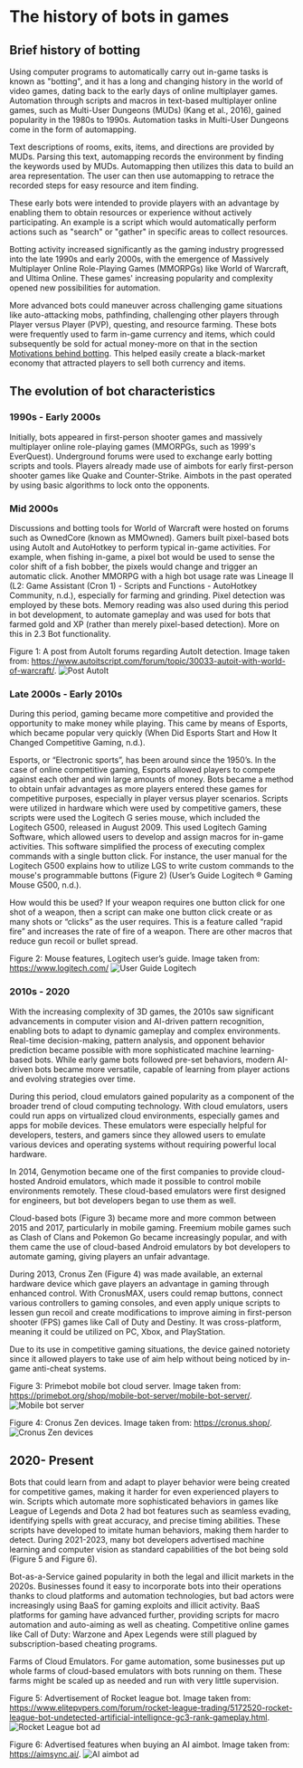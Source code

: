 # The history of bots in games

## Brief history of botting

Using computer programs to automatically carry out in-game tasks is known as "botting", and it has a long and 
changing history in the world of video games, dating back to the early days of online multiplayer games. 
Automation through scripts and macros in text-based multiplayer online games, such as Multi-User Dungeons (MUDs) 
(Kang et al., 2016), gained popularity in the 1980s to 1990s. Automation tasks in Multi-User Dungeons come in 
the form of automapping. 

Text descriptions of rooms, exits, items, and directions are provided by MUDs. Parsing 
this text, automapping records the environment by finding the keywords used by MUDs. Automapping then utilizes 
this data to build an area representation. The user can then use automapping to retrace the recorded steps for 
easy resource and item finding. 

These early bots were intended to provide players with an advantage by enabling 
them to obtain resources or experience without actively participating. An example is a script which would 
automatically perform actions such as "search" or "gather" in specific areas to collect resources. 

Botting activity increased significantly as the gaming industry progressed into the late 1990s and early 2000s, with the 
emergence of Massively Multiplayer Online Role-Playing Games (MMORPGs) like World of Warcraft, and Ultima 
Online. These games' increasing popularity and complexity opened new possibilities for automation. 

More advanced bots could maneuver across challenging game situations like auto-attacking mobs, pathfinding, challenging other 
players through Player versus Player (PVP), questing, and resource farming. These bots were frequently used to 
farm in-game currency and items, which could subsequently be sold for actual money-more on that in the section 
[Motivations behind botting](motivations.md). This helped easily create a black-market economy that attracted players to sell 
both currency and items.

## The evolution of bot characteristics

### 1990s - Early 2000s
Initially, bots appeared in first-person shooter games and massively multiplayer online role-playing games 
(MMORPGs, such as 1999's EverQuest). Underground forums were used to exchange early botting scripts and tools. 
Players already made use of aimbots for early first-person shooter games like Quake and Counter-Strike. Aimbots 
in the past operated by using basic algorithms to lock onto the opponents.

### Mid 2000s
Discussions and botting tools for World of Warcraft were hosted on forums such as OwnedCore (known as MMOwned). 
Gamers built pixel-based bots using AutoIt and AutoHotkey to perform typical in-game activities. For example, 
when fishing in-game, a pixel bot would be used to sense the color shift of a fish bobber, the pixels would 
change and trigger an automatic click. Another MMORPG with a high bot usage rate was Lineage II (L2: Game 
Assistant (Cron 1) - Scripts and Functions - AutoHotkey Community, n.d.), especially for farming and grinding. 
Pixel detection was employed by these bots. Memory reading was also used during this period in bot development, 
to automate gameplay and was used for bots that farmed gold and XP (rather than merely pixel-based detection).
More on this in 2.3 Bot functionality. 

Figure 1: A post from AutoIt forums regarding AutoIt detection. 
Image taken from: https://www.autoitscript.com/forum/topic/30033-autoit-with-world-of-warcraft/.
![Post AutoIt](post-autoit.png)

### Late 2000s - Early 2010s

During this period, gaming became more competitive and provided the opportunity to make money while playing. 
This came by means of Esports, which became popular very quickly (When Did Esports Start and How It Changed 
Competitive Gaming, n.d.).

Esports, or “Electronic sports”, has been around since the 1950’s. In the case of 
online competitive gaming, Esports allowed players to compete against each other and win large amounts of money. 
Bots became a method to obtain unfair advantages as more players entered these games for competitive purposes, 
especially in player versus player scenarios. Scripts were utilized in hardware which were used by competitive gamers, 
these scripts were used the Logitech G series mouse, which included the Logitech G500, released in August 2009. 
This used Logitech Gaming Software, which allowed users to develop and assign macros for in-game activities. 
This software simplified the process of executing complex commands with a single button click. For instance, 
the user manual for the Logitech G500 explains how to utilize LGS to write custom commands to the mouse's programmable buttons 
(Figure 2) (User’s Guide Logitech ® Gaming Mouse G500, n.d.). 

How would this be used? If your weapon requires one button click for one shot of a weapon, 
then a script can make one button click create or as many shots or “clicks” as the user requires. This is a 
feature called “rapid fire” and increases the rate of fire of a weapon. There are other macros that reduce gun 
recoil or bullet spread.

Figure 2: Mouse features, Logitech user’s guide. Image taken from: https://www.logitech.com/
![User Guide Logitech](ug-logitech.png)

### 2010s - 2020

With the increasing complexity of 3D games, the 2010s saw significant advancements in computer vision and AI-driven pattern recognition, 
enabling bots to adapt to dynamic gameplay and complex environments. Real-time decision-making, pattern analysis, 
and opponent behavior prediction became possible with more sophisticated machine learning-based bots. While early game bots followed 
pre-set behaviors, modern AI-driven bots became more versatile, capable of learning from player actions and evolving strategies over time.

During this period, cloud emulators gained popularity as a component of the broader trend of cloud computing 
technology. With cloud emulators, users could run apps on virtualized cloud environments, especially games and 
apps for mobile devices. These emulators were especially helpful for developers, testers, and gamers since they 
allowed users to emulate various devices and operating systems without requiring powerful local hardware. 

In 2014, Genymotion became one of the first companies to provide cloud-hosted Android emulators, which made it 
possible to control mobile environments remotely. These cloud-based emulators were first designed for engineers, 
but bot developers began to use them as well. 

Cloud-based bots (Figure 3) became more and more common between 
2015 and 2017, particularly in mobile gaming. Freemium mobile games such as Clash of Clans and Pokemon Go became 
increasingly popular, and with them came the use of cloud-based Android emulators by bot developers to automate 
gaming, giving players an unfair advantage. 

During 2013, Cronus Zen (Figure 4) was made available, an external 
hardware device which gave players an advantage in gaming through enhanced control. With CronusMAX, users could 
remap buttons, connect various controllers to gaming consoles, and even apply unique scripts to lessen gun 
recoil and create modifications to improve aiming in first-person shooter (FPS) games like Call of Duty and 
Destiny. It was cross-platform, meaning it could be utilized on PC, Xbox, and PlayStation. 

Due to its use in competitive gaming situations, the device gained notoriety since it allowed players to take use of aim help 
without being noticed by in-game anti-cheat systems.

Figure 3: Primebot mobile bot cloud server. Image taken from: https://primebot.org/shop/mobile-bot-server/mobile-bot-server/.
![Mobile bot server](prime-bot-server.png)

Figure 4: Cronus Zen devices. Image taken from: https://cronus.shop/.
![Cronus Zen devices](cronus-zen.png)

## 2020- Present

Bots that could learn from and adapt to player behavior were being created for competitive games, making it 
harder for even experienced players to win. Scripts which automate more sophisticated behaviors in games like 
League of Legends and Dota 2 had bot features such as seamless evading, identifying spells with great accuracy, 
and precise timing abilities. These scripts have developed to imitate human behaviors, making them harder to 
detect. During 2021-2023, many bot developers advertised machine learning and computer vision as standard 
capabilities of the bot being sold (Figure 5 and Figure 6). 

Bot-as-a-Service gained popularity in both the legal 
and illicit markets in the 2020s. Businesses found it easy to incorporate bots into their operations thanks to 
cloud platforms and automation technologies, but bad actors were increasingly using BaaS for gaming exploits and 
illicit activity. BaaS platforms for gaming have advanced further, providing scripts for macro automation and 
auto-aiming as well as cheating. Competitive online games like Call of Duty: Warzone and Apex Legends were still 
plagued by subscription-based cheating programs. 

Farms of Cloud Emulators. For game automation, some businesses 
put up whole farms of cloud-based emulators with bots running on them. These farms might be scaled up as needed 
and run with very little supervision.

Figure 5: Advertisement of Rocket league bot. Image taken from: https://www.elitepvpers.com/forum/rocket-league-trading/5172520-rocket-league-bot-undetected-artificial-intellignce-gc3-rank-gameplay.html.
![Rocket League bot ad](rocket-league-bot.png)

Figure 6: Advertised features when buying an AI aimbot. Image taken from: https://aimsync.ai/.
![AI aimbot ad](aimbot.png)

